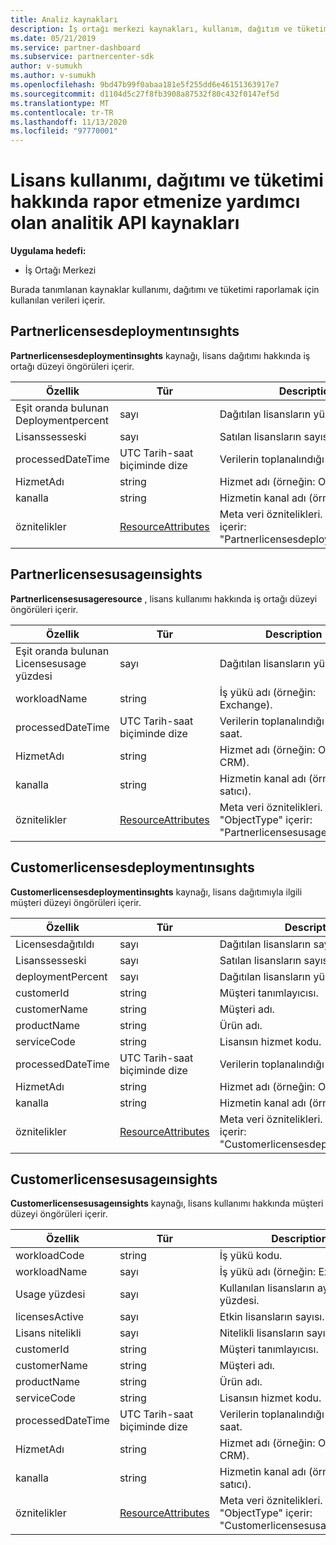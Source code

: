 ```yaml
---
title: Analiz kaynakları
description: İş ortağı merkezi kaynakları, kullanım, dağıtım ve tüketim hakkındaki verileri içerir. İş ortakları ve müşterilerin lisans dağıtımı ve kullanımı hakkındaki öngörüleri içerir.
ms.date: 05/21/2019
ms.service: partner-dashboard
ms.subservice: partnercenter-sdk
author: v-sumukh
ms.author: v-sumukh
ms.openlocfilehash: 9bd47b99f0abaa181e5f255dd6e46151363917e7
ms.sourcegitcommit: d1104d5c27f8fb3908a87532f80c432f0147ef5d
ms.translationtype: MT
ms.contentlocale: tr-TR
ms.lasthandoff: 11/13/2020
ms.locfileid: "97770001"
---
```

# <a name="analytics-api-resources-that-help-you-report-on-license-usage-deployment-and-consumption"></a>Lisans kullanımı, dağıtımı ve tüketimi hakkında rapor etmenize yardımcı olan analitik API kaynakları

**Uygulama hedefi:**

- İş Ortağı Merkezi

Burada tanımlanan kaynaklar kullanımı, dağıtımı ve tüketimi raporlamak için kullanılan verileri içerir.

## <a name="partnerlicensesdeploymentinsights"></a>Partnerlicensesdeploymentınsıghts

**Partnerlicensesdeploymentinsıghts** kaynağı, lisans dağıtımı hakkında iş ortağı düzeyi öngörüleri içerir.

| Özellik                  | Tür                                                           | Description                                                                         |
|---------------------------|----------------------------------------------------------------|-------------------------------------------------------------------------------------|
| Eşit oranda bulunan Deploymentpercent | sayı                                                         | Dağıtılan lisansların yüzdesi.                                                |
| Lisanssesseski              | sayı                                                         | Satılan lisansların sayısı.                                                        |
| processedDateTime         | UTC Tarih-saat biçiminde dize                                 | Verilerin toplanalındığı tarih ve saat.                                     |
| HizmetAdı               | string                                                         | Hizmet adı (örneğin: O365, CRM).                                                  |
| kanalla                   | string                                                         | Hizmetin kanal adı (örneğin: satıcı).                                    |
| öznitelikler                | [ResourceAttributes](utility-resources.md#resourceattributes) | Meta veri öznitelikleri. "ObjectType" içerir: "Partnerlicensesdeploymentınsıghts" |

## <a name="partnerlicensesusageinsights"></a>Partnerlicensesusageınsights

**Partnerlicensesusageresource** , lisans kullanımı hakkında iş ortağı düzeyi öngörüleri içerir.

| Özellik                     | Tür                                                           | Description                                                                    |
|------------------------------|----------------------------------------------------------------|--------------------------------------------------------------------------------|
| Eşit oranda bulunan Licensesusage yüzdesi | sayı                                                         | Dağıtılan lisansların yüzdesi.                                           |
| workloadName                 | string                                                         | İş yükü adı (örneğin: Exchange).                                             |
| processedDateTime            | UTC Tarih-saat biçiminde dize                                 | Verilerin toplanalındığı tarih ve saat.                                |
| HizmetAdı                  | string                                                         | Hizmet adı (örneğin: O365, CRM).                                             |
| kanalla                      | string                                                         | Hizmetin kanal adı (örneğin: satıcı).                               |
| öznitelikler                   | [ResourceAttributes](utility-resources.md#resourceattributes) | Meta veri öznitelikleri. "ObjectType" içerir: "Partnerlicensesusageınsights" |

## <a name="customerlicensesdeploymentinsights"></a>Customerlicensesdeploymentınsıghts

**Customerlicensesdeploymentinsıghts** kaynağı, lisans dağıtımıyla ilgili müşteri düzeyi öngörüleri içerir.

| Özellik          | Tür                                                           | Description                                                                          |
|-------------------|----------------------------------------------------------------|--------------------------------------------------------------------------------------|
| Licensesdağıtıldı  | sayı                                                         | Dağıtılan lisansların sayısı.                                                     |
| Lisanssesseski      | sayı                                                         | Satılan lisansların sayısı.                                                         |
| deploymentPercent | sayı                                                         | Dağıtılan lisansların yüzdesi.                                        |
| customerId        | string                                                         | Müşteri tanımlayıcısı.                                                             |
| customerName      | string                                                         | Müşteri adı.                                                                   |
| productName       | string                                                         | Ürün adı.                                                                    |
| serviceCode       | string                                                         | Lisansın hizmet kodu.                                                     |
| processedDateTime | UTC Tarih-saat biçiminde dize                                 | Verilerin toplanalındığı tarih ve saat.                                      |
| HizmetAdı       | string                                                         | Hizmet adı (örneğin: O365, CRM).                                                   |
| kanalla           | string                                                         | Hizmetin kanal adı (örneğin: satıcı).                                     |
| öznitelikler        | [ResourceAttributes](utility-resources.md#resourceattributes) | Meta veri öznitelikleri. "ObjectType" içerir: "Customerlicensesdeploymentinsıghts" |

## <a name="customerlicensesusageinsights"></a>Customerlicensesusageınsights

**Customerlicensesusageınsights** kaynağı, lisans kullanımı hakkında müşteri düzeyi öngörüleri içerir.

| Özellik          | Tür                                                           | Description                                                                     |
|-------------------|----------------------------------------------------------------|---------------------------------------------------------------------------------|
| workloadCode      | string                                                         | İş yükü kodu.                                                              |
| workloadName      | sayı                                                         | İş yükü adı (örneğin: Exchange).                                              |
| Usage yüzdesi      | sayı                                                         | Kullanılan lisansların ayarlanan yüzdesi.                                       |
| licensesActive    | sayı                                                         | Etkin lisansların sayısı.                                                  |
| Lisans nitelikli | sayı                                                         | Nitelikli lisansların sayısı.                                               |
| customerId        | string                                                         | Müşteri tanımlayıcısı.                                                        |
| customerName      | string                                                         | Müşteri adı.                                                              |
| productName       | string                                                         | Ürün adı.                                                               |
| serviceCode       | string                                                         | Lisansın hizmet kodu.                                                |
| processedDateTime | UTC Tarih-saat biçiminde dize                                 | Verilerin toplanalındığı tarih ve saat.                                 |
| HizmetAdı       | string                                                         | Hizmet adı (örneğin: O365, CRM).                                              |
| kanalla           | string                                                         | Hizmetin kanal adı (örneğin: satıcı).                                |
| öznitelikler        | [ResourceAttributes](utility-resources.md#resourceattributes) | Meta veri öznitelikleri. "ObjectType" içerir: "Customerlicensesusageınsights" |